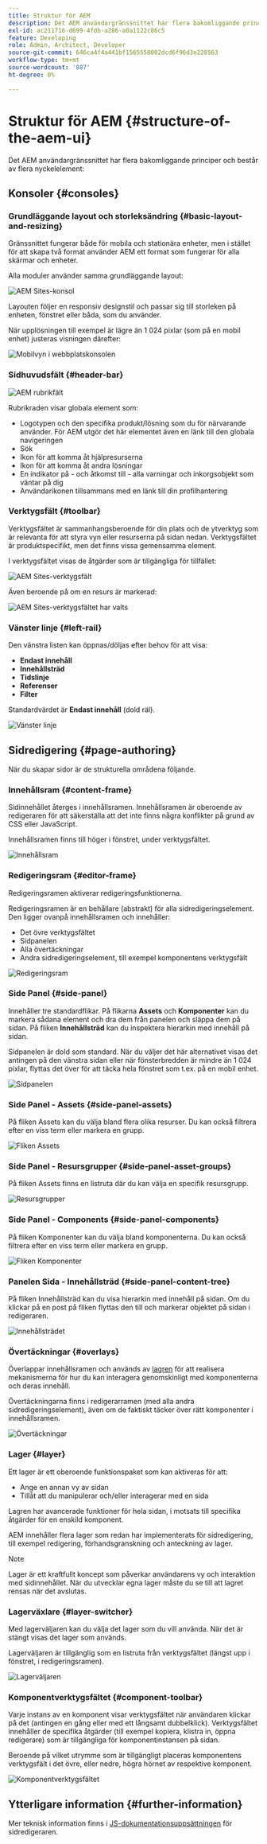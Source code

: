```yaml
---
title: Struktur för AEM
description: Det AEM användargränssnittet har flera bakomliggande principer och består av flera nyckelelement
exl-id: ac211716-d699-4fdb-a286-a0a1122c86c5
feature: Developing
role: Admin, Architect, Developer
source-git-commit: 646ca4f4a441bf1565558002dcd6f96d3e228563
workflow-type: tm+mt
source-wordcount: '887'
ht-degree: 0%

---
```


# Struktur för AEM {#structure-of-the-aem-ui}

Det AEM användargränssnittet har flera bakomliggande principer och består av flera nyckelelement:

## Konsoler {#consoles}

### Grundläggande layout och storleksändring {#basic-layout-and-resizing}

Gränssnittet fungerar både för mobila och stationära enheter, men i stället för att skapa två format använder AEM ett format som fungerar för alla skärmar och enheter.

Alla moduler använder samma grundläggande layout:

![AEM Sites-konsol](assets/ui-sites-console.png)

Layouten följer en responsiv designstil och passar sig till storleken på enheten, fönstret eller båda, som du använder.

När upplösningen till exempel är lägre än 1 024 pixlar (som på en mobil enhet) justeras visningen därefter:

![Mobilvyn i webbplatskonsolen](assets/ui-sites-mobile.png)

### Sidhuvudsfält {#header-bar}

![AEM rubrikfält](assets/ui-header-bar.png)

Rubrikraden visar globala element som:

* Logotypen och den specifika produkt/lösning som du för närvarande använder. För AEM utgör det här elementet även en länk till den globala navigeringen
* Sök
* Ikon för att komma åt hjälpresurserna
* Ikon för att komma åt andra lösningar
* En indikator på - och åtkomst till - alla varningar och inkorgsobjekt som väntar på dig
* Användarikonen tillsammans med en länk till din profilhantering

### Verktygsfält {#toolbar}

Verktygsfältet är sammanhangsberoende för din plats och de ytverktyg som är relevanta för att styra vyn eller resurserna på sidan nedan. Verktygsfältet är produktspecifikt, men det finns vissa gemensamma element.

I verktygsfältet visas de åtgärder som är tillgängliga för tillfället:

![AEM Sites-verktygsfält](assets/ui-sites-toolbar.png)

Även beroende på om en resurs är markerad:

![AEM Sites-verktygsfältet har valts](assets/ui-sites-toolbar-selected.png)

### Vänster linje {#left-rail}

Den vänstra listen kan öppnas/döljas efter behov för att visa:

* **Endast innehåll**
* **Innehållsträd**
* **Tidslinje**
* **Referenser**
* **Filter**

Standardvärdet är **Endast innehåll** (dold räl).

![Vänster linje](assets/ui-left-rail.png)

## Sidredigering {#page-authoring}

När du skapar sidor är de strukturella områdena följande.

### Innehållsram {#content-frame}

Sidinnehållet återges i innehållsramen. Innehållsramen är oberoende av redigeraren för att säkerställa att det inte finns några konflikter på grund av CSS eller JavaScript.

Innehållsramen finns till höger i fönstret, under verktygsfältet.

![Innehållsram](assets/ui-content-frame.png)

### Redigeringsram {#editor-frame}

Redigeringsramen aktiverar redigeringsfunktionerna.

Redigeringsramen är en behållare (abstrakt) för alla sidredigeringselement. Den ligger ovanpå innehållsramen och innehåller:

* Det övre verktygsfältet
* Sidpanelen
* Alla övertäckningar
* Andra sidredigeringselement, till exempel komponentens verktygsfält

![Redigeringsram](assets/ui-editor-frame.png)

### Side Panel {#side-panel}

Innehåller tre standardflikar. På flikarna **Assets** och **Komponenter** kan du markera sådana element och dra dem från panelen och släppa dem på sidan. På fliken **Innehållsträd** kan du inspektera hierarkin med innehåll på sidan.

Sidpanelen är dold som standard. När du väljer det här alternativet visas det antingen på den vänstra sidan eller när fönsterbredden är mindre än 1 024 pixlar, flyttas det över för att täcka hela fönstret som t.ex. på en mobil enhet.

![Sidpanelen](assets/ui-side-panel.png)

### Side Panel - Assets {#side-panel-assets}

På fliken Assets kan du välja bland flera olika resurser. Du kan också filtrera efter en viss term eller markera en grupp.

![Fliken Assets](assets/ui-side-panel-assets.png)

### Side Panel - Resursgrupper {#side-panel-asset-groups}

På fliken Assets finns en listruta där du kan välja en specifik resursgrupp.

![Resursgrupper](assets/ui-side-panel-asset-groups.png)

### Side Panel - Components {#side-panel-components}

På fliken Komponenter kan du välja bland komponenterna. Du kan också filtrera efter en viss term eller markera en grupp.

![Fliken Komponenter](assets/ui-side-panel-components.png)

### Panelen Sida - Innehållsträd {#side-panel-content-tree}

På fliken Innehållsträd kan du visa hierarkin med innehåll på sidan. Om du klickar på en post på fliken flyttas den till och markerar objektet på sidan i redigeraren.

![Innehållsträdet](assets/ui-side-panel-content-tree.png)

### Övertäckningar {#overlays}

Överlappar innehållsramen och används av [lagren](#layer) för att realisera mekanismerna för hur du kan interagera genomskinligt med komponenterna och deras innehåll.

Övertäckningarna finns i redigerarramen (med alla andra sidredigeringselement), även om de faktiskt täcker över rätt komponenter i innehållsramen.

![Övertäckningar](assets/ui-overlays.png)

### Lager {#layer}

Ett lager är ett oberoende funktionspaket som kan aktiveras för att:

* Ange en annan vy av sidan
* Tillåt att du manipulerar och/eller interagerar med en sida

Lagren har avancerade funktioner för hela sidan, i motsats till specifika åtgärder för en enskild komponent.

AEM innehåller flera lager som redan har implementerats för sidredigering, till exempel redigering, förhandsgranskning och anteckning av lager.

>[!NOTE]
>
>Lager är ett kraftfullt koncept som påverkar användarens vy och interaktion med sidinnehållet. När du utvecklar egna lager måste du se till att lagret rensas när det avslutas.

### Lagerväxlare {#layer-switcher}

Med lagerväljaren kan du välja det lager som du vill använda. När det är stängt visas det lager som används.

Lagerväljaren är tillgänglig som en listruta från verktygsfältet (längst upp i fönstret, i redigeringsramen).

![Lagerväljaren](assets/ui-layer-switcher.png)

### Komponentverktygsfältet {#component-toolbar}

Varje instans av en komponent visar verktygsfältet när användaren klickar på det (antingen en gång eller med ett långsamt dubbelklick). Verktygsfältet innehåller de specifika åtgärder (till exempel kopiera, klistra in, öppna redigerare) som är tillgängliga för komponentinstansen på sidan.

Beroende på vilket utrymme som är tillgängligt placeras komponentens verktygsfält i det övre, eller nedre, högra hörnet av respektive komponent.

![Komponentverktygsfältet](assets/ui-component-toolbar.png)

## Ytterligare information {#further-information}

<!--For more details about the concepts around the touch-enabled UI, continue to the article [Concepts of the AEM Touch-Enabled UI](/help/sites-developing/touch-ui-concepts.md).-->

Mer teknisk information finns i [JS-dokumentationsuppsättningen](https://developer.adobe.com/experience-manager/reference-materials/6-5/jsdoc/ui-touch/editor-core/index.html) för sidredigeraren.
